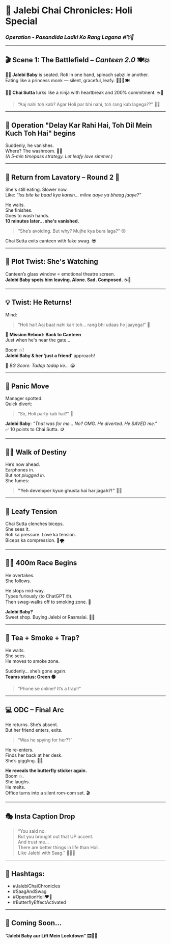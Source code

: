 # 🪷 Jalebi Chai Chronicles: Holi Special  
### *Operation - Pasandida Ladki Ko Rang Lagana 🔥💘😤*

---

## 🎬 Scene 1: The Battlefield – *Canteen 2.0* 🍽️💥

👧🏻 **Jalebi Baby** is seated. Roti in one hand, spinach sabzi in another.  
Eating like a princess monk — silent, graceful, leafy. 🧘‍♀️🥬🍽️

👦🏻 **Chai Sutta** lurks like a ninja with heartbreak and 200% commitment. ☕🚬  
> “Aaj nahi toh kab? Agar Holi par bhi nahi, toh rang kab lagega??” 🎨😩

---

## 🥷 Operation "Delay Kar Rahi Hai, Toh Dil Mein Kuch Toh Hai" begins

Suddenly, he vanishes.  
Where? The washroom. 🧻🚽  
*(A 5-min timepass strategy. Let leafy love simmer.)*

---

## 🛬 Return from Lavatory – Round 2 🍿

She's still eating. Slower now.  
Like: *“Iss bite ke baad kya karein… milne aaye ya bhaag jaaye?”*

He waits.  
She finishes.  
Goes to wash hands.  
**10 minutes later... she's vanished.**  
> “She’s avoiding. But why? Mujhe kya bura laga?” 😢

Chai Sutta exits canteen with fake swag. 😎

---

## 🫣 Plot Twist: She's Watching

Canteen’s glass window = emotional theatre screen.  
**Jalebi Baby spots him leaving. Alone. Sad. Composed.** ☕🚬

---

## 💡 Twist: He Returns!

Mind:  
> “Holi hai! Aaj baat nahi kari toh… rang bhi udaas ho jaayega!” 🌈

🚨 **Mission Reboot: Back to Canteen**  
Just when he's near the gate…

Boom 💥!  
**Jalebi Baby & her ‘just a friend’** approach!

🎵 *BG Score: Tadap tadap ke...* 😭

---

## 🧠 Panic Move

Manager spotted.  
Quick divert:  
> “Sir, Holi party kab hai?” 😬

**Jalebi Baby**: *“That was for me… No? OMG. He diverted. He SAVED me.”*  
✅ 10 points to Chai Sutta. 🪙

---

## 🚶‍♀️ Walk of Destiny

He’s now ahead.  
Earphones in.  
But *not plugged in*.  
She fumes:  
> **"Yeh developer kyun ghusta hai har jagah?!"** 😤🔥

---

## 💪 Leafy Tension

Chai Sutta clenches biceps.  
She sees it.  
Roti ka pressure. Love ka tension.  
Biceps ka compression. 💪🌪️

---

## 🧍‍♂️ 400m Race Begins

He overtakes.  
She follows.

He stops mid-way.  
Types furiously (to ChatGPT 🤓).  
Then swag-walks off to smoking zone. 🚬

**Jalebi Baby?**  
Sweet shop. Buying Jalebi or Rasmalai. 🍮🧁

---

## 🍵 Tea + Smoke + Trap?

He waits.  
She sees.  
He moves to smoke zone.

Suddenly… she’s gone again.  
**Teams status: Green 🟢**  
> "Phone se online? It’s a trap!!"

---

## 💻 ODC – Final Arc

He returns. She’s absent.  
But her friend enters, exits.  
> “Was he spying for her??”

He re-enters.  
Finds her back at her desk.  
She’s giggling. 🥹🦋

**He reveals the butterfly sticker again.**  
Boom 💥.  
She laughs.  
He melts.  
Office turns into a silent rom-com set. 🎬

---

## 🎭 Insta Caption Drop

> “You said no.  
> But you brought out that UP accent.  
> And trust me…  
> There are better things in life than Holi.  
> Like Jalebi with Saag.” 🍬🥬🔥

---

## 🔖 Hashtags:

- #JalebiChaiChronicles  
- #SaagAndSwag  
- #OperationHoli❤️💪  
- #ButterflyEffectActivated

---

## 💬 Coming Soon…

**“Jalebi Baby aur Lift Mein Lockdown”** 🛗🦋😂